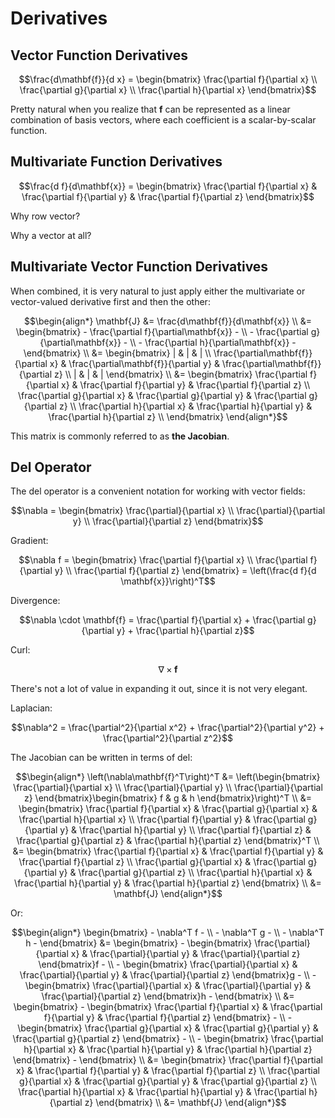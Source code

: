 # Derivatives

## Vector Function Derivatives

$$\frac{d\mathbf{f}}{d x} = \begin{bmatrix}
    \frac{\partial f}{\partial x} \\
    \frac{\partial g}{\partial x} \\
    \frac{\partial h}{\partial x}
\end{bmatrix}$$

Pretty natural when you realize that $\mathbf{f}$ can be represented as a linear combination of basis vectors, where each coefficient is a scalar-by-scalar function.

## Multivariate Function Derivatives

$$\frac{d f}{d\mathbf{x}} = \begin{bmatrix}
    \frac{\partial f}{\partial x} & \frac{\partial f}{\partial y} & \frac{\partial f}{\partial z}
\end{bmatrix}$$

Why row vector?

Why a vector at all?

## Multivariate Vector Function Derivatives

When combined, it is very natural to just apply either the multivariate or vector-valued derivative first and then the other:

$$\begin{align*}
    \mathbf{J} &= \frac{d\mathbf{f}}{d\mathbf{x}} \\
    &= \begin{bmatrix}
        - \frac{\partial f}{\partial\mathbf{x}} - \\
        - \frac{\partial g}{\partial\mathbf{x}} - \\
        - \frac{\partial h}{\partial\mathbf{x}} -
    \end{bmatrix} \\
    &= \begin{bmatrix}
        | & | & | \\
        \frac{\partial\mathbf{f}}{\partial x} & \frac{\partial\mathbf{f}}{\partial y} & \frac{\partial\mathbf{f}}{\partial z} \\
        | & | & |
    \end{bmatrix} \\
    &= \begin{bmatrix}
        \frac{\partial f}{\partial x} & \frac{\partial f}{\partial y} & \frac{\partial f}{\partial z} \\
        \frac{\partial g}{\partial x} & \frac{\partial g}{\partial y} & \frac{\partial g}{\partial z} \\
        \frac{\partial h}{\partial x} & \frac{\partial h}{\partial y} & \frac{\partial h}{\partial z} \\
    \end{bmatrix}
\end{align*}$$

This matrix is commonly referred to as **the Jacobian**.

## Del Operator

The del operator is a convenient notation for working with vector fields:

$$\nabla = \begin{bmatrix}
    \frac{\partial}{\partial x} \\
    \frac{\partial}{\partial y} \\
    \frac{\partial}{\partial z}
\end{bmatrix}$$

Gradient:

$$\nabla f = \begin{bmatrix}
    \frac{\partial f}{\partial x} \\
    \frac{\partial f}{\partial y} \\
    \frac{\partial f}{\partial z}
\end{bmatrix} = \left(\frac{d f}{d \mathbf{x}}\right)^T$$

Divergence:

$$\nabla \cdot \mathbf{f} = \frac{\partial f}{\partial x} + \frac{\partial g}{\partial y} + \frac{\partial h}{\partial z}$$

Curl:

$$\nabla \times \mathbf{f}$$

There's not a lot of value in expanding it out, since it is not very elegant.

Laplacian:

$$\nabla^2 = \frac{\partial^2}{\partial x^2} + \frac{\partial^2}{\partial y^2} + \frac{\partial^2}{\partial z^2}$$

The Jacobian can be written in terms of del:

$$\begin{align*}
    \left(\nabla\mathbf{f}^T\right)^T &= \left(\begin{bmatrix}
        \frac{\partial}{\partial x} \\
        \frac{\partial}{\partial y} \\
        \frac{\partial}{\partial z}
    \end{bmatrix}\begin{bmatrix}
        f & g & h
    \end{bmatrix}\right)^T \\
    &= \begin{bmatrix}
        \frac{\partial f}{\partial x} & \frac{\partial g}{\partial x} & \frac{\partial h}{\partial x} \\
        \frac{\partial f}{\partial y} & \frac{\partial g}{\partial y} & \frac{\partial h}{\partial y} \\
        \frac{\partial f}{\partial z} & \frac{\partial g}{\partial z} & \frac{\partial h}{\partial z}
    \end{bmatrix}^T \\
    &= \begin{bmatrix}
        \frac{\partial f}{\partial x} & \frac{\partial f}{\partial y} & \frac{\partial f}{\partial z} \\
        \frac{\partial g}{\partial x} & \frac{\partial g}{\partial y} & \frac{\partial g}{\partial z} \\
        \frac{\partial h}{\partial x} & \frac{\partial h}{\partial y} & \frac{\partial h}{\partial z}
    \end{bmatrix} \\
    &= \mathbf{J}
\end{align*}$$

Or:

$$\begin{align*}
    \begin{bmatrix}
        - \nabla^T f - \\
        - \nabla^T g - \\
        - \nabla^T h -
    \end{bmatrix} &= \begin{bmatrix}
        - \begin{bmatrix}
            \frac{\partial}{\partial x} & \frac{\partial}{\partial y} & \frac{\partial}{\partial z}
        \end{bmatrix}f - \\
        - \begin{bmatrix}
            \frac{\partial}{\partial x} & \frac{\partial}{\partial y} & \frac{\partial}{\partial z}
        \end{bmatrix}g - \\
        - \begin{bmatrix}
            \frac{\partial}{\partial x} & \frac{\partial}{\partial y} & \frac{\partial}{\partial z}
        \end{bmatrix}h -
    \end{bmatrix} \\
    &= \begin{bmatrix}
        - \begin{bmatrix}
            \frac{\partial f}{\partial x} & \frac{\partial f}{\partial y} & \frac{\partial f}{\partial z}
        \end{bmatrix} - \\
        - \begin{bmatrix}
            \frac{\partial g}{\partial x} & \frac{\partial g}{\partial y} & \frac{\partial g}{\partial z}
        \end{bmatrix} - \\
        - \begin{bmatrix}
            \frac{\partial h}{\partial x} & \frac{\partial h}{\partial y} & \frac{\partial h}{\partial z}
        \end{bmatrix} -
    \end{bmatrix} \\
    &= \begin{bmatrix}
        \frac{\partial f}{\partial x} & \frac{\partial f}{\partial y} & \frac{\partial f}{\partial z} \\
        \frac{\partial g}{\partial x} & \frac{\partial g}{\partial y} & \frac{\partial g}{\partial z} \\
        \frac{\partial h}{\partial x} & \frac{\partial h}{\partial y} & \frac{\partial h}{\partial z}
    \end{bmatrix} \\
    &= \mathbf{J}
\end{align*}$$

